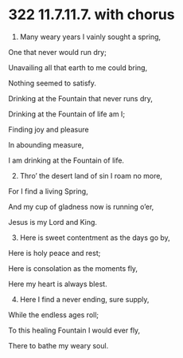 # 322 11.7.11.7. with chorus

1.  Many weary years I vainly sought a spring,

One that never would run dry;

Unavailing all that earth to me could bring,

Nothing seemed to satisfy.

Drinking at the Fountain that never runs dry,

Drinking at the Fountain of life am I;

Finding joy and pleasure

In abounding measure,

I am drinking at the Fountain of life.

2.  Thro’ the desert land of sin I roam no more,

For I find a living Spring,

And my cup of gladness now is running o’er,

Jesus is my Lord and King.

3.  Here is sweet contentment as the days go by,

Here is holy peace and rest;

Here is consolation as the moments fly,

Here my heart is always blest.

4.  Here I find a never ending, sure supply,

While the endless ages roll;

To this healing Fountain I would ever fly,

There to bathe my weary soul.


